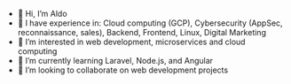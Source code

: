 - 👋 Hi, I’m Aldo
- 💪 I have experience in: Cloud computing (GCP), Cybersecurity (AppSec, reconnaissance, sales), Backend, Frontend, Linux, Digital Marketing
- 👀 I’m interested in web development, microservices and cloud computing
- 🌱 I’m currently learning Laravel, Node.js, and Angular
- 💞️ I’m looking to collaborate on web development projects
